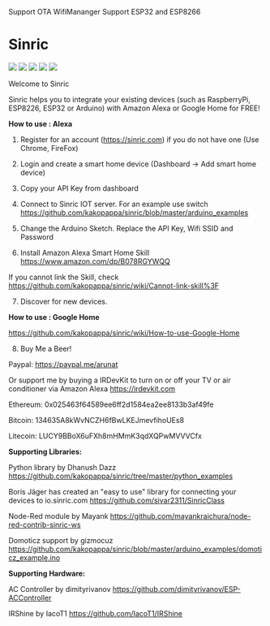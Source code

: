 Support OTA
WifiMananger
Support ESP32 and ESP8266

# Sinric

[![](https://img.shields.io/github/repo-size/kakopappa/sinric.svg)]() [![](https://img.shields.io/github/last-commit/kakopappa/sinric.svg)]() [![](https://img.shields.io/github/forks/kakopappa/sinric.svg?style=social)]() [![](https://img.shields.io/github/stars/kakopappa/sinric.svg?style=social)]() [![](https://img.shields.io/badge/author-Aruna%20Tennakoon-brightgreen.svg)](https://github.com/kakopappa)

Welcome to Sinric

Sinric helps you to integrate your existing devices (such as RaspberryPi, ESP8226, ESP32 or Arduino) with Amazon Alexa or Google Home for FREE!

**How to use : Alexa**

1. Register for an account (https://sinric.com) if you do not have one (Use Chrome, FireFox)

2. Login and create a smart home device (Dashboard -> Add smart home device)

3. Copy your API Key from dashboard

4. Connect to Sinric IOT server. For an example use switch
https://github.com/kakopappa/sinric/blob/master/arduino_examples

5. Change the Arduino Sketch. Replace the API Key, Wifi SSID and Password

6. Install Amazon Alexa Smart Home Skill
https://www.amazon.com/dp/B078RGYWQQ

If you cannot link the Skill, check https://github.com/kakopappa/sinric/wiki/Cannot-link-skill%3F

7. Discover for new devices. 

**How to use : Google Home**

https://github.com/kakopappa/sinric/wiki/How-to-use-Google-Home

8. Buy Me a Beer!

Paypal: https://paypal.me/arunat

Or support me by buying a IRDevKit to turn on or off your TV or air conditioner via Amazon Alexa
https://irdevkit.com

Ethereum: 
0x025463f64589ee6ff2d1584ea2ee8133b3af49fe

Bitcoin: 
134635A8kWvNCZH6fBwLKEJmevfihoUEs8

Litecoin: 
LUCY9BBoX6uFXh8mHMmK3qdXQPwMVVVCfx

**Supporting Libraries:**

Python library by Dhanush Dazz 
https://github.com/kakopappa/sinric/tree/master/python_examples

Boris Jäger has created an "easy to use" library for connecting your devices to io.sinric.com
https://github.com/sivar2311/SinricClass

Node-Red module by Mayank
https://github.com/mayankraichura/node-red-contrib-sinric-ws

Domoticz support by gizmocuz
https://github.com/kakopappa/sinric/blob/master/arduino_examples/domoticz_example.ino

**Supporting Hardware:**

AC Controller by dimityrivanov
https://github.com/dimityrivanov/ESP-ACController

IRShine by IacoT1
https://github.com/IacoT1/IRShine
